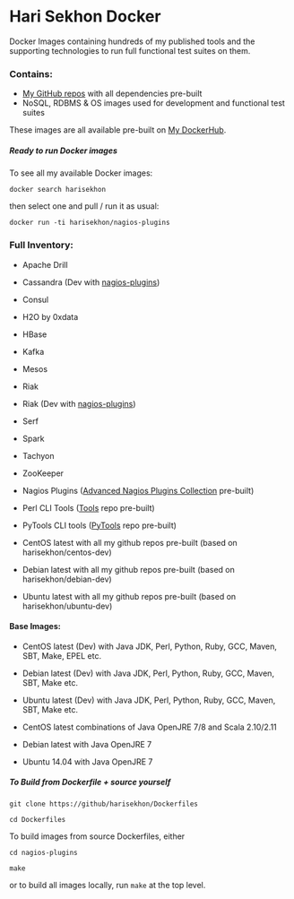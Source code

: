 Hari Sekhon Docker
=========================

Docker Images containing hundreds of my published tools and the supporting technologies to run full functional test suites on them.

### Contains:

* [My GitHub repos](https://github.com/HariSekhon) with all dependencies pre-built
* NoSQL, RDBMS & OS images used for development and functional test suites

These images are all available pre-built on [My DockerHub](https://hub.docker.com/u/harisekhon/).

##### Ready to run Docker images #####

To see all my available Docker images:

```docker search harisekhon```

then select one and pull / run it as usual:

```docker run -ti harisekhon/nagios-plugins```

### Full Inventory:

- Apache Drill
- Cassandra (Dev with [nagios-plugins](https://github.com/harisekhon/nagios-plugins))
- Consul
- H2O by 0xdata
- HBase
- Kafka
- Mesos
- Riak
- Riak (Dev with [nagios-plugins](https://github.com/harisekhon/nagios-plugins))
- Serf
- Spark
- Tachyon
- ZooKeeper

- Nagios Plugins ([Advanced Nagios Plugins Collection](https://github.com/harisekhon/nagios-plugins) pre-built)
- Perl CLI Tools ([Tools](https://github.com/harisekhon/tools) repo pre-built)
- PyTools CLI tools ([PyTools](https://github.com/harisekhon/pytools) repo pre-built)

- CentOS latest with all my github repos pre-built (based on harisekhon/centos-dev)
- Debian latest with all my github repos pre-built (based on harisekhon/debian-dev)
- Ubuntu latest with all my github repos pre-built (based on harisekhon/ubuntu-dev)

#### Base Images:

- CentOS latest (Dev) with Java JDK, Perl, Python, Ruby, GCC, Maven, SBT, Make, EPEL etc.
- Debian latest (Dev) with Java JDK, Perl, Python, Ruby, GCC, Maven, SBT, Make etc.
- Ubuntu latest (Dev) with Java JDK, Perl, Python, Ruby, GCC, Maven, SBT, Make etc.

- CentOS latest combinations of Java OpenJRE 7/8 and Scala 2.10/2.11
- Debian latest with Java OpenJRE 7
- Ubuntu 14.04 with Java OpenJRE 7

##### To Build from Dockerfile + source yourself #####

```
git clone https://github/harisekhon/Dockerfiles

cd Dockerfiles
```

To build images from source Dockerfiles, either

```
cd nagios-plugins

make
```

or to build all images locally, run ```make``` at the top level.
